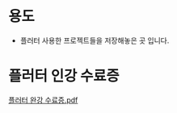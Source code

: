 # 용도
- 플러터 사용한 프로젝트들을 저장해놓은 곳 입니다.
# 플러터 인강 수료증
[플러터 완강 수료증.pdf](https://github.com/catturtle123/project/files/10527145/default.pdf)
